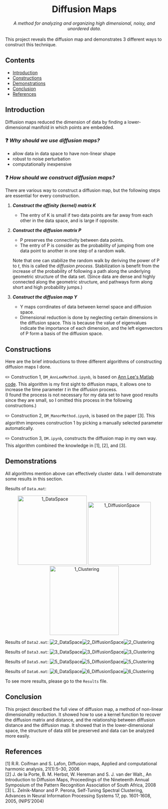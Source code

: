 <h1 align="center">Diffusion Maps</h1>
<div align="center"><i>A method for analyzing and organizing high dimensional, noisy, and unordered data.</i></div>
<br>
This project reveals the diffusion map and demonstrates 3 different ways to construct this technique.

## Contents
- [Introduction](#Introduction)
- [Constructions](#Constructions)
- [Demonstrations](#Demonstrations)
- [Conclusion](#Conclusion)
- [References](#References)


## Introduction
Diffusion maps reduced the dimension of data by finding a lower-dimensional manifold in which points are embedded.

### :question: *Why should we use diffusion maps?*
- allow data in data space to have non-linear shape
- robust to noise perturbation 
- computationally inexpensive

  
### :question: *How should we construct diffusion maps?*
There are various way to construct a diffusion map, but the following steps are essential for every construction.

1. ***Construct the affinity (kernel) matrix K*** 
    - The entry of K is small if two data points are far away from each other in the data space, and is large if opposite.


2. ***Construct the diffusion matrix P***
    - P preserves the connectivity between data points.  
    - The entry of P is consider as the probability of jumping from one data point to another in one step of a random walk.
    
    Note that one can stabilize the random walk by deriving the power of P to *t*, this is called the *diffusion process*. Stabilization is benefit from the increase of the probability of following a path along the underlying geometric structure of the data set. (Since data are dense and highly connected along the geometric structure, and pathways form along short and high probability jumps.)


3. ***Construct the diffusion map Y***
    - Y maps corrdinates of data between kernel space and diffusion space.  
    - Dimensional reduction is done by neglecting certain dimensions in the diffusion space. This is because the value of eigenvalues indicate the importance of each dimension, and the left eigenvectors of P form a basis of the diffusion space.



## Constructions
Here are the brief introductions to three different algorithms of constructing diffusion maps I done.

:pencil2: Construction 1, `DM_AnnLeeMethod.ipynb`, is based on [Ann Lee's Matlab code](https://reurl.cc/E3Ykv). This algorithm is my first sight to diffusion maps, it allows one to increase the time parameter $t$ in the diffusion process.  
(I found the process is not necessary for my data set to have good results since they are small, so I omitted this process in the following constructions.) 

:pencil2: Construction 2, `DM_ManorMethod.ipynb`, is based on the paper [3]. This algorithm improves construction 1 by picking a manually selected parameter automatically.

:pencil2: Construction 3, `DM.ipynb`, constructs the diffusion map in my own way. This algorithm combined the knowledge in [1], [2], and [3].



## Demonstrations

All algorithms mention above can effectively cluster data. I will demonstrate some results in this section. 


Results of `Data.mat`:
<p align='center'>
    <img src="Results/1_DataSpace.png" alt="1_DataSpace" height="220" />
    <img src="Results/1_DiffusionSpace.png" alt="1_DiffusionSpace" height="200"/>
    <img src="Results/1_Clustering.png" alt="1_Clustering" height="220"/>
</p>


Results of `Data2.mat`:
![2_DataSpace](Results/2_DataSpace.png)![2_DiffusionSpace](Results/2_DiffusionSpace.png)![2_Clustering](Results/2_Clustering.png)

Results of `Data3.mat`:
![3_DataSpace](Results/3_DataSpace.png)![3_DiffusionSpace](Results/3_DiffusionSpace.png)![3_Clustering](Results/3_Clustering.png)

Results of `Data5.mat`:
![5_DataSpace](Results/5_DataSpace.png)![5_DiffusionSpace](Results/5_DiffusionSpace.png)![5_Clustering](Results/5_Clustering.png)

Results of `Data6.mat`:
![6_DataSpace](Results/6_DataSpace.png)![6_DiffusionSpace](Results/6_DiffusionSpace.png)![6_Clustering](Results/6_Clustering.png)


To see more results, please go to the `Results` file.



## Conclusion
This project described the full view of diffusion map, a method of non-linear dimensionality reduction. It showed how to use a kernel function to recover the diffusion matrix and distance, and the relationship between diffusion distance and the diffusion map. It showed that in the lower-dimensional space, the structure of data still be preserved and data can be analyzed more easily.

## References
[1] R.R. Coifman and S. Lafon, Diffusion maps, Applied and computational harmonic analysis, 21(1):5–30, 2006  
[2] J. de la Porte, B. M. Herbst, W. Hereman and S. J. van der Walt., An Introduction to Diffusion Maps, Proceedings of the Nineteenth Annual Symposium of the Pattern Recognition Association of South Africa, 2008  
[3] L. Zelnik-Manor and P. Perona, Self-Tuning Spectral Clustering, Advances in Neural Information Processing Systems 17, pp. 1601-1608, 2005, (NIPS’2004)


```python

```
